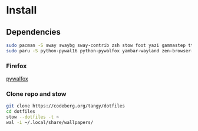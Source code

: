 # Install

## Dependencies
```bash
sudo pacman -S sway swaybg sway-contrib zsh stow foot yazi gammastep ttf-iosevka-nerd ncmpcpp
sudo paru -S python-pywal16 python-pywalfox yambar-wayland zen-browser-bin
```
### Firefox
[pywalfox](https://addons.mozilla.org/en-US/firefox/addon/pywalfox/)

### Clone repo and stow
```bash
git clone https://codeberg.org/tangy/dotfiles
cd dotfiles
stow --dotfiles -t ~
wal -i ~/.local/share/wallpapers/
```
